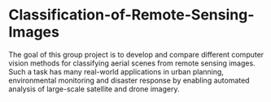 # Classification-of-Remote-Sensing-Images
The goal of this group project is to develop and compare different computer vision methods for classifying aerial scenes from remote sensing images. Such a task has many real-world applications in urban planning, environmental monitoring and disaster response by enabling automated analysis of large-scale satellite and drone imagery. 
